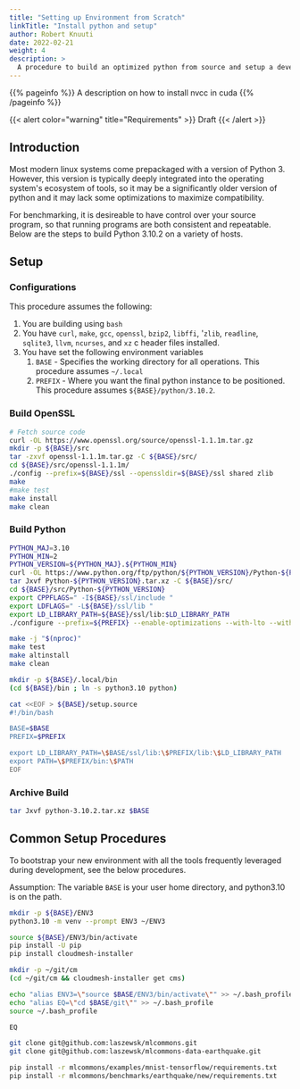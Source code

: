 ```yaml
---
title: "Setting up Environment from Scratch"
linkTitle: "Install python and setup"
author: Robert Knuuti
date: 2022-02-21
weight: 4
description: >
  A procedure to build an optimized python from source and setup a development environment to run benchmarks.
---
```


{{% pageinfo %}}
  A description on how to install nvcc in cuda
{{% /pageinfo %}}


{{< alert color="warning" title="Requirements" >}}
Draft
{{< /alert >}}


## Introduction

Most modern linux systems come prepackaged with a version of Python 3.
However, this version is typically deeply integrated into the operating system's ecosystem of tools, so it may be a significantly older version of python and it may lack some optimizations to maximize compatibility.

For benchmarking, it is desireable to have control over your source program, so that running programs are both consistent and repeatable.
Below are the steps to build Python 3.10.2 on a variety of hosts.

## Setup

### Configurations

This procedure assumes the following:

1. You are building using `bash`
2. You have `curl`, `make`, `gcc`, `openssl`, `bzip2`, `libffi`, '`zlib`, `readline`, `sqlite3`, `llvm`, `ncurses`, and `xz` c header files installed.
3. You have set the following environment variables
   1. `BASE` - Specifies the working directory for all operations.  This procedure assumes `~/.local`
   2. `PREFIX` - Where you want the final python instance to be positioned.  This procedure assumes `${BASE}/python/3.10.2`.

### Build OpenSSL

```bash
# Fetch source code
curl -OL https://www.openssl.org/source/openssl-1.1.1m.tar.gz
mkdir -p ${BASE}/src
tar -zxvf openssl-1.1.1m.tar.gz -C ${BASE}/src/
cd ${BASE}/src/openssl-1.1.1m/
./config --prefix=${BASE}/ssl --openssldir=${BASE}/ssl shared zlib
make
#make test
make install
make clean
```

### Build Python

```bash
PYTHON_MAJ=3.10
PYTHON_MIN=2
PYTHON_VERSION=${PYTHON_MAJ}.${PYTHON_MIN}
curl -OL https://www.python.org/ftp/python/${PYTHON_VERSION}/Python-${PYTHON_VERSION}.tar.xz
tar Jxvf Python-${PYTHON_VERSION}.tar.xz -C ${BASE}/src/
cd ${BASE}/src/Python-${PYTHON_VERSION}
export CPPFLAGS=" -I${BASE}/ssl/include "
export LDFLAGS=" -L${BASE}/ssl/lib "
export LD_LIBRARY_PATH=${BASE}/ssl/lib:$LD_LIBRARY_PATH
./configure --prefix=${PREFIX} --enable-optimizations --with-lto --with-computed-gotos --with-system-ffi

make -j "$(nproc)"
make test
make altinstall
make clean

mkdir -p ${BASE}/.local/bin
(cd ${BASE}/bin ; ln -s python3.10 python)

cat <<EOF > ${BASE}/setup.source
#!/bin/bash

BASE=$BASE
PREFIX=$PREFIX

export LD_LIBRARY_PATH=\$BASE/ssl/lib:\$PREFIX/lib:\$LD_LIBRARY_PATH
export PATH=\$PREFIX/bin:\$PATH
EOF
```

### Archive Build

```bash
tar Jxvf python-3.10.2.tar.xz $BASE
```

## Common Setup Procedures

To bootstrap your new environment with all the tools frequently leveraged during development, see the below procedures.

Assumption: The variable `BASE` is your user home directory, and python3.10 is on the path.

```bash
mkdir -p ${BASE}/ENV3
python3.10 -m venv --prompt ENV3 ~/ENV3

source ${BASE}/ENV3/bin/activate
pip install -U pip
pip install cloudmesh-installer

mkdir -p ~/git/cm
(cd ~/git/cm && cloudmesh-installer get cms)

echo "alias ENV3=\"source $BASE/ENV3/bin/activate\"" >> ~/.bash_profile
echo "alias EQ=\"cd $BASE/git\"" >> ~/.bash_profile
source ~/.bash_profile

EQ

git clone git@github.com:laszewsk/mlcommons.git
git clone git@github.com:laszewsk/mlcommons-data-earthquake.git

pip install -r mlcommons/examples/mnist-tensorflow/requirements.txt
pip install -r mlcommons/benchmarks/earthquake/new/requirements.txt
```
